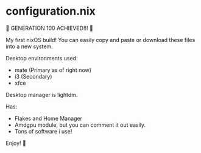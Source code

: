 # configuration.nix
💜 GENERATION 100 ACHIEVED!!! 💜

My first nixOS build! You can easily copy and paste or download these files into a new system.

Desktop environments used:
- mate (Primary as of right now)
- i3 (Secondary)
- xfce

Desktop manager is lightdm.

Has:
- Flakes and Home Manager
- Amdgpu module, but you can comment it out easily.
- Tons of software i use!

Enjoy! 🌟